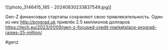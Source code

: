 
![[photo_3146415_185 - 20240830233837549.jpg]]

Gen-Z финансовые стартапы сохраняют свою привлекательность. Один из них http://prograd.uk привлёк 2.5 миллионов долларов https://tech.eu/2023/01/09/gen-z-focused-credit-marketplace-prograd-raises-25-million/

#genz